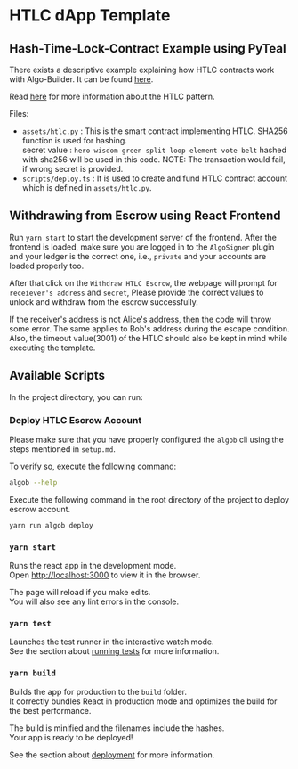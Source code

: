 # HTLC dApp Template

## Hash-Time-Lock-Contract Example using PyTeal

There exists a descriptive example explaining how HTLC contracts work with Algo-Builder. It can be found [here](https://github.com/scale-it/algo-builder/tree/master/examples/htlc-pyteal-ts).

Read [here](https://en.bitcoin.it/wiki/Hash_Time_Locked_Contracts) for more information about the HTLC pattern.

Files:

* `assets/htlc.py` : This is the smart contract implementing HTLC. SHA256 function is used for hashing. <br />
        secret value : `hero wisdom green split loop element vote belt` hashed with sha256 will be used in this code.
        NOTE: The transaction would fail, if wrong secret is provided.
* `scripts/deploy.ts` : It is used to create and fund HTLC contract account which is defined in `assets/htlc.py`.


## Withdrawing from Escrow using React Frontend

Run `yarn start` to start the development server of the frontend. After the frontend is loaded, make sure you are logged in to the `AlgoSigner` plugin and your ledger is the correct one, i.e., `private` and your accounts are loaded properly too.

After that click on the `Withdraw HTLC Escrow`, the webpage will prompt for `receiever's address` and `secret`, Please provide the correct values to unlock and withdraw from the escrow successfully.

If the receiver's address is not Alice's address, then the code will throw some error. The same applies to Bob's address during the escape condition. 
Also, the timeout value(3001) of the HTLC should also be kept in mind while executing the template.

## Available Scripts

In the project directory, you can run:

### Deploy HTLC Escrow Account

Please make sure that you have properly configured the `algob` cli using the steps mentioned in `setup.md`. 

To verify so, execute the following command:
```bash
algob --help
```

Execute the following command in the root directory of the project to deploy escrow account.
```bash
yarn run algob deploy
```

### `yarn start`

Runs the react app in the development mode.\
Open [http://localhost:3000](http://localhost:3000) to view it in the browser.

The page will reload if you make edits.\
You will also see any lint errors in the console.

### `yarn test`

Launches the test runner in the interactive watch mode.\
See the section about [running tests](https://facebook.github.io/create-react-app/docs/running-tests) for more information.

### `yarn build`

Builds the app for production to the `build` folder.\
It correctly bundles React in production mode and optimizes the build for the best performance.

The build is minified and the filenames include the hashes.\
Your app is ready to be deployed!

See the section about [deployment](https://facebook.github.io/create-react-app/docs/deployment) for more information.
